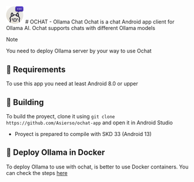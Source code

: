 <img src="ochat.png" width="48px">
# OCHAT - Ollama Chat
Ochat is a chat Android app client for Ollama AI. Ochat supports chats with different Ollama models

>[!NOTE] 
>You need to deploy Ollama server by your way to use Ochat

## 📱 Requirements
To use this app you need at least Android 8.0 or upper

## 🔨 Building
To build the proyect, clone it using `git clone https://github.com/Asierso/ochat-app` and open it in Android Studio
- Proyect is prepared to compile with SKD 33 (Android 13)

## 🐳 Deploy Ollama in Docker
To deploy Ollama to use with ochat, is better to use Docker containers. You can check the steps [here](https://hub.docker.com/r/ollama/ollama)
